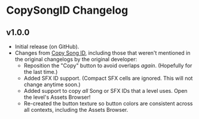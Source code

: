 # CopySongID Changelog
## v1.0.0
- Initial release (on GitHub).
- Changes from [Copy Song ID](mod:johnny_cena.copy_song_id), including those that weren't mentioned in the original changelogs by the original developer:
  - Reposition the "Copy" button to avoid overlaps *again*. (Hopefully for the last time.)
  - Added SFX ID support. (Compact SFX cells are ignored. This will not change anytime soon.)
  - Added support to copy *all* Song or SFX IDs that a level uses. Open the level's Assets Browser!
  - Re-created the button texture so button colors are consistent across all contexts, including the Assets Browser.